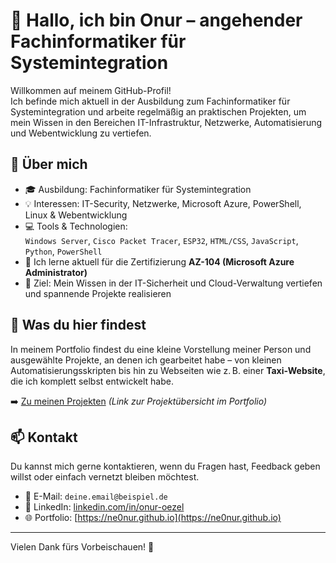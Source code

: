 # 👋 Hallo, ich bin Onur – angehender Fachinformatiker für Systemintegration

Willkommen auf meinem GitHub-Profil!  
Ich befinde mich aktuell in der Ausbildung zum Fachinformatiker für Systemintegration und arbeite regelmäßig an praktischen Projekten, um mein Wissen in den Bereichen IT-Infrastruktur, Netzwerke, Automatisierung und Webentwicklung zu vertiefen.

## 🚀 Über mich

- 🎓 Ausbildung: Fachinformatiker für Systemintegration
- 💡 Interessen: IT-Security, Netzwerke, Microsoft Azure, PowerShell, Linux & Webentwicklung
- 💻 Tools & Technologien:  
  `Windows Server`, `Cisco Packet Tracer`, `ESP32`, `HTML/CSS`, `JavaScript`, `Python`, `PowerShell`
- 🌱 Ich lerne aktuell für die Zertifizierung **AZ-104 (Microsoft Azure Administrator)**  
- 🎯 Ziel: Mein Wissen in der IT-Sicherheit und Cloud-Verwaltung vertiefen und spannende Projekte realisieren

## 🧩 Was du hier findest

In meinem Portfolio findest du eine kleine Vorstellung meiner Person und ausgewählte Projekte, an denen ich gearbeitet habe – von kleinen Automatisierungsskripten bis hin zu Webseiten wie z. B. einer **Taxi-Website**, die ich komplett selbst entwickelt habe.

➡️ [Zu meinen Projekten](./projects.html) *(Link zur Projektübersicht im Portfolio)*

## 📫 Kontakt

Du kannst mich gerne kontaktieren, wenn du Fragen hast, Feedback geben willst oder einfach vernetzt bleiben möchtest.

- 📧 E-Mail: `deine.email@beispiel.de`
- 💼 LinkedIn: [linkedin.com/in/onur-oezel](https://linkedin.com/in/onur-oezel)
- 🌐 Portfolio: [https://ne0nur.github.io](https://ne0nur.github.io)

---

Vielen Dank fürs Vorbeischauen! 🙌
